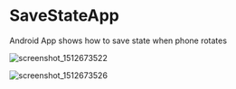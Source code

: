 # SaveStateApp
Android App shows how to save state when phone rotates

![screenshot_1512673522](https://user-images.githubusercontent.com/21040125/33733558-1ec94f38-db58-11e7-96f0-da2cce7a5408.png)

![screenshot_1512673526](https://user-images.githubusercontent.com/21040125/33733621-478f1ccc-db58-11e7-9dc5-cfdb37438ca3.png)
